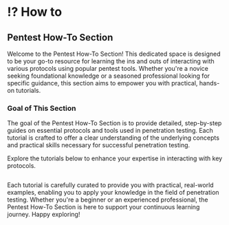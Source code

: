 # ⁉️ How to

## Pentest How-To Section

Welcome to the Pentest How-To Section! This dedicated space is designed to be your go-to resource for learning the ins and outs of interacting with various protocols using popular pentest tools. Whether you're a novice seeking foundational knowledge or a seasoned professional looking for specific guidance, this section aims to empower you with practical, hands-on tutorials.

### Goal of This Section

The goal of the Pentest How-To Section is to provide detailed, step-by-step guides on essential protocols and tools used in penetration testing. Each tutorial is crafted to offer a clear understanding of the underlying concepts and practical skills necessary for successful penetration testing.

Explore the tutorials below to enhance your expertise in interacting with key protocols.

<figure><img src="https://brightsec.com/wp-content/uploads/2022/01/blog-7-Open-Source-Pentesting-Tools.png" alt=""><figcaption></figcaption></figure>

Each tutorial is carefully curated to provide you with practical, real-world examples, enabling you to apply your knowledge in the field of penetration testing. Whether you're a beginner or an experienced professional, the Pentest How-To Section is here to support your continuous learning journey. Happy exploring!

